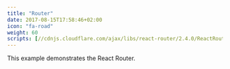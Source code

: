 ```yaml
---
title: "Router"
date: 2017-08-15T17:58:46+02:00
icon: "fa-road"
weight: 60
scripts: [//cdnjs.cloudflare.com/ajax/libs/react-router/2.4.0/ReactRouter.js, router.js]
---
```


This example demonstrates the React Router.